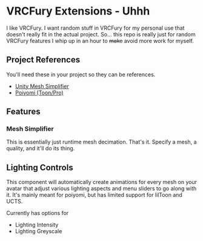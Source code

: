 # VRCFury Extensions - Uhhh

I like VRCFury. I want random stuff in VRCFury for my personal use that doesn't really fit in the actual project. So... this repo is really just for random VRCFury features I whip up in an hour to ~~make~~ avoid more work for myself.

## Project References
You'll need these in your project so they can be references.

- [Unity Mesh Simplifier](https://github.com/Whinarn/UnityMeshSimplifier)
- [Poiyomi (Toon/Pro)](https://github.com/poiyomi/PoiyomiToonShader)

## Features

### Mesh Simplifier
This is essentially just runtime mesh decimation. That's it. Specify a mesh, a quality, and it'll do its thing.

## Lighting Controls
This component will automatically create animations for every mesh on your avatar that adjust various lighting aspects and menu sliders to go along with it. It's mainly meant for poiyomi, but has limited support for lilToon and UCTS.

Currently has options for 
- Lighting Intensity
- Lighting Greyscale
